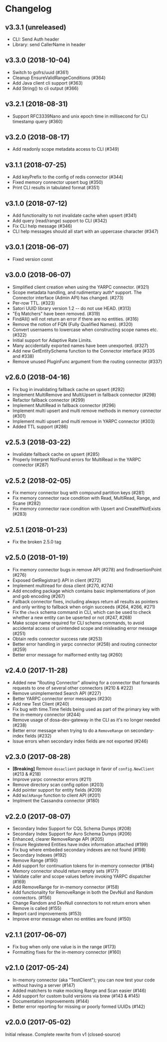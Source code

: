 # Changelog

## v3.3.1 (unreleased)
 - CLI: Send Auth header
 - Library: send CallerName in header

## v3.3.0 (2018-10-04)
 - Switch to gofrs/uuid (#361)
 - Cleanup EnsureValidRangeConditions (#364)
 - Add Java client cli support (#363)
 - Add String() to cli output (#366)

## v3.2.1 (2018-08-31)
 - Support RFC3339Nano and unix epoch time in millisecond for CLI timestamp query (#360)

## v3.2.0 (2018-08-17)
 - Add readonly scope metadata access to CLI (#349)

## v3.1.1 (2018-07-25)
 - Add keyPrefix to the config of redis connector (#344)
 - Fixed memory connector upsert bug (#350)
 - Print CLI results in tabulated format (#351)

## v3.1.0 (2018-07-12)
 - Add functionality to not invalidate cache when upsert (#341)
 - Add query (read/range) support to CLI (#342)
 - Fix CLI help message (#346)
 - CLI help messages should all start with an uppercase character (#347)

## v3.0.1 (2018-06-07)
- Fixed version const

## v3.0.0 (2018-06-07)
- Simplified client creation when using the YARPC connector. (#321)
- Scope metadata handling, and rudimentary auth* support. The Connector interface (Admin API) has changed. (#273)
- Per-row TTL. (#323)
- Satori UUID library version 1.2 -- do not use HEAD. (#313)
- "Eq Matchers" have been removed. (#319)
- FindAll() will not return an error if there are no entities. (#316)
- Remove the notion of FQN (Fully Qualified Names). (#320)
- Convert usernaems to lowercase when constructing scope names etc. (#322)
- Initial support for Adaptive Rate Limits.
- Many accidentally exported names have been unexported. (#327)
- Add new GetEntitySchema function to the Connector interface (#335 and #338)
- Remove unused PluginFunc argument from the routing connector (#337)

## v2.6.0 (2018-04-16)
- Fix bug in invalidating fallback cache on upsert (#292)
- Implement MultiRemove and MultiUpsert in fallback connector (#298)
- Refactor fallback connector (#299)
- Implement MultiRead in fallback connector (#296)
- Implement multi upsert and multi remove methods in memory connector (#301)
- Implement multi upsert and multi remove in YARPC connector (#303)
- Added TTL support (#286)

## v2.5.3 (2018-03-22)
- Invalidate fallback cache on upsert (#285)
- Properly Interpret NotFound errors for MultiRead in the YARPC connector (#287)

## v2.5.2 (2018-02-05)
- Fix memory connector bug with compound partition keys (#281)
- Fix memory connector race condition with Read, MultiRead, Range, and Scane (#282)
- Fix memory connector race condition with Upsert and CreateIfNotExists (#283)

## v2.5.1 (2018-01-23)
-  Fix the broken 2.5.0 tag

## v2.5.0 (2018-01-19)
-  Fix memory connector bugs in remove API (#278) and findInsertionPoint (#276)
-  Exposed GetRegistrar() API in client (#272)
-  Implement multiread for dosa client (#270, #274)
-  Add encoding package which contains basic implementations of json and gob encoding (#267)
-  Fallback connector fixes, including always return all results as pointers and only writing to fallback when origin succeeds (#264, #266, #271)
-  Fix the `check` schema command in CLI, which can be used to check whether a new entity can be upserted or not (#247, #268)
-  Make scope name required for CLI schema commands, to avoid accidental access of unintended scope and misleading error message (#251)
-  Obtain redis connector success rate (#253)
-  Better error handling in yarpc connector (#258) and routing connector (#259)
-  Better error message for malformed entity tag (#260)

## v2.4.0 (2017-11-28)

- Added new "Routing Connector" allowing for a connector that forwards requests to one of several other connectors (#210 & #222)
- Remove unimplemented Search API (#227)
- Better YARPC connector error messages (#230)
- Add new Test Client (#240)
- Fix bug with time.Time fields being used as part of the primary key with the in-memory connector (#244)
- Remove usage of dosa-dev-gateway in the CLI as it's no longer needed (#238)
- Better error message when trying to do a `RemoveRange` on secondary-index fields (#232)
- Issue errors when secondary index fields are not exported (#246)

## v2.3.0 (2017-08-28)

- **[Breaking]** Remove `dosaclient` package in favor of `config.NewClient` (#213 & #218)
- Improve yarpc connector errors (#211)
- Remove directory scan config option (#203)
- Add pointer support for entity fields (#209)
- Add `WalkRange` function to client API (#201)
- Implment the Cassandra connector (#180)

## v2.2.0 (2017-08-07)

- Secondary Index Support for CQL Schema Dumps (#208)
- Secondary Index Support for Avro Schema Dumps (#206)
- Enhanced, clearer RemoveRange API (#205)
- Ensure Registered Entities have index information attached (#199)
- Fix bug where embeded secondary indexes are not found (#198)
- Secondary Indexes (#192)
- Remove Range (#190)
- Add support for continuation tokens for in-memory connector (#184)
- Memory connector should return empty sets (#177)
- Validate caller and scope values before invoking YARPC dispatcher (#169)
- Add RemoveRange for in-memory connector (#158)
- Add functionality for RemoveRange in both the DevNull and Random connectors. (#156)
- Change Random and DevNull connectors to not return errors when Remove is called (#155)
- Report card improvements (#153)
- Improve error message when no entities are found (#150)

## v2.1.1 (2017-06-07)

- Fix bug when only one value is in the range (#173)
- Formatting fixes for the in-memory connector (#160)

## v2.1.0 (2017-05-24)

- In-memory connector (aka "TestClient"); you can now test your code without having a server (#147)
- Added matchers to make mocking Range and Scan easier (#146)
- Add support for custom build versions via brew (#143 & #145)
- Documentation improvements (#144)
- Better error reporting for missing or poorly formed UUIDs (#142)

## v2.0.0 (2017-05-02)

Initial release. Complete rewrite from v1 (closed-source)
